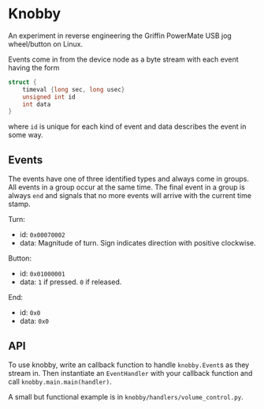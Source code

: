 Knobby
======

An experiment in reverse engineering the Griffin PowerMate USB jog
wheel/button on Linux.

Events come in from the device node as a byte stream with each event having the
form

```C
struct {
    timeval {long sec, long usec}
    unsigned int id
    int data
}
```
where `id` is unique for each kind of event and data describes the event in
some way.

Events
------

The events have one of three identified types and always come in groups. All
events in a group occur at the same time. The final event in a group is always
`end` and signals that no more events will arrive with the current time stamp.

Turn:
 * id: `0x00070002`
 * data: Magnitude of turn. Sign indicates direction with positive clockwise.

Button:
 * id: `0x01000001`
 * data: `1` if pressed. `0` if released.

End:
 * id: `0x0`
 * data: `0x0`

API
---

To use knobby, write an callback function to handle `knobby.Event`s as they
stream in. Then instantiate an `EventHandler` with your callback function and
call `knobby.main.main(handler)`.

A small but functional example is in `knobby/handlers/volume_control.py`.
